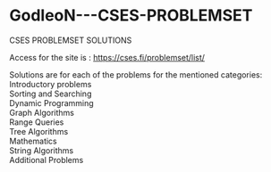 # GodleoN---CSES-PROBLEMSET
CSES PROBLEMSET SOLUTIONS

Access for the site is : 
https://cses.fi/problemset/list/

Solutions are for each of the problems for the mentioned categories:
Introductory problems <br/>
Sorting and Searching <br/>
Dynamic Programming <br/>
Graph Algorithms <br/>
Range Queries <br/>
Tree Algorithms <br/>
Mathematics <br/>
String Algorithms <br/> 
Additional Problems <br/>


